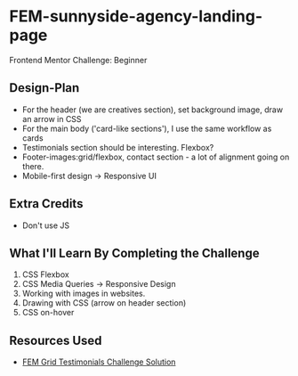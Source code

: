 # FEM-sunnyside-agency-landing-page

Frontend Mentor Challenge: Beginner

## Design-Plan

- For the header (we are creatives section), set background image, draw an arrow in CSS
- For the main body ('card-like sections'), I use the same workflow as cards
- Testimonials section should be interesting. Flexbox?
- Footer-images:grid/flexbox, contact section - a lot of alignment going on there.
- Mobile-first design -> Responsive UI

## Extra Credits

- Don't use JS

## What I'll Learn By Completing the Challenge

1. CSS Flexbox
2. CSS Media Queries -> Responsive Design
3. Working with images in websites.
4. Drawing with CSS (arrow on header section)
5. CSS on-hover 

## Resources Used

- [FEM Grid Testimonials Challenge Solution]()
